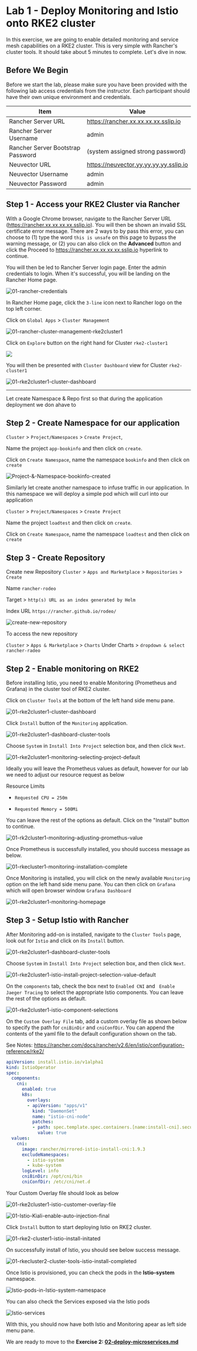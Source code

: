 # Lab 1 - Deploy Monitoring and Istio onto RKE2 cluster

In this exercise, we are going to enable detailed monitoring and service mesh capabilities on a RKE2 cluster. This is very simple with Rancher's cluster tools. It should take about 5 minutes to complete. Let's dive in now.



## Before We Begin

Before we start the lab, please make sure you have been provided with the following lab access credentials from the instructor. Each participant should have their own unique environment and credentials.

| Item                              | Value                                  |
| --------------------------------- | -------------------------------------- |
| Rancher Server URL                | https://rancher.xx.xx.xx.xx.sslip.io   |
| Rancher Server Username           | admin                                  |
| Rancher Server Bootstrap Password | (system assigned strong password)      |
| Neuvector URL                     | https://neuvector.yy.yy.yy.yy.sslip.io |
| Neuvector Username                | admin                                  |
| Neuvector Password                | admin                                  |



## Step 1 - Access your RKE2 Cluster via Rancher

With a Google Chrome browser, navigate to the Rancher Server URL (https://rancher.xx.xx.xx.xx.sslip.io). You will then be shown an invalid SSL certificate error message. There are 2 ways to by pass this error, you can choose to (1) type the word `this is unsafe` on this page to bypass the warning message, or (2) you can also click on the **Advanced** button and click the Proceed to https://rancher.xx.xx.xx.xx.sslip.io hyperlink to continue. 

You will then be led to Rancher Server login page. Enter the admin credentials to login. When it's successful, you will be landing on the Rancher Home page. 

![01-rancher-credentials](../images/01-rancher-credentials-16507073634331.png)



In Rancher Home page, click the `3-line` icon next to Rancher logo on the top left corner. 

Click on `Global Apps` > `Cluster Management`

![01-rancher-cluster-management-rke2cluster1](../images/01-rancher-cluster-management-rke2cluster1.png)

Click on `Explore` button on the right hand for Cluster `rke2-cluster1`

![](../images/01-rancher-cluster-management-rke2cluster1-explore.png)

You will then be presented with `Cluster Dashboard` view for Cluster `rke2-cluster1`

![01-rke2cluster1-cluster-dashboard](../images/01-rke2cluster1-cluster-dashboard.png)



---------------------------------------------------------------------------------------------------------------------------------------------------------------------------------------------------------------------

Let create Namespace & Repo first so that during the application deployment we don ahave to 

## Step 2 - Create Namespace for our application

`Cluster` > `Project/Namespaces` > `Create Project`, 

Name the project `app-bookinfo` and then click on `create`.  

Click on `Create Namespace`, name the namespace `bookinfo` and then click on `create`

![Project-&-Namespace-bookinfo-created](../../../April27-2022-ServiceMesh-Istio/rancher-istio-workshop/images/Project-&-Namespace-bookinfo-created.png)



Similarly let create another namespace to infuse traffic in our application. In this namespace we will deploy a simple pod which will curl into our application

`Cluster` > `Project/Namespaces` > `Create Project`

Name the project `loadtest` and then click on `create`.  

Click on `Create Namespace`, name the namespace `loadtest` and then click on `create`



## Step 3 - Create Repository

Create new Repository `Cluster` > `Apps and Marketplace` > `Repositories` > `Create`

Name `rancher-rodeo`

Target > `http(s) URL as an index generated by Helm` 

Index URL `https://rancher.github.io/rodeo/`

![create-new-repository](../../../April27-2022-ServiceMesh-Istio/rancher-istio-workshop/images/create-new-repository-16555530095331.png)

To access the new repository 

`Cluster` > `Apps & Marketplace` > `Charts`  Under Charts > `dropdown & select rancher-radeo`

## 





## Step 2 - Enable monitoring on RKE2

Before installing Istio, you need to enable Monitoring (Prometheus and Grafana) in the cluster tool of RKE2 cluster.

Click on `Cluster Tools` at the bottom of the left hand side menu pane. 

![01-rke2cluster1-cluster-dashboard](../images/01-rke2cluster1-cluster-dashboard.png)

Click `Install`  button of the `Monitoring` application.

![01-rke2cluster1-dashboard-cluster-tools](../images/01-rke2cluster1-dashboard-cluster-tools.png)

Choose `System` in `Install Into Project` selection box, and then click `Next`.

![01-rke2cluster1-monitoring-selecting-project-default](../images/01-rke2cluster1-monitoring-selecting-project-default.png)

Ideally you will leave the Prometheus values as default, however for our lab we need to adjust our resource request as below

Resource Limits 

* `Requested CPU = 250m`

* `Requested Memory = 500Mi`

You can leave the rest of the options as default. Click on the "Install" button to continue.

![01-rk2cluster1-monitoring-adjusting-promethus-value](../images/01-rk2cluster1-monitoring-adjusting-promethus-value.png)

Once Prometheus is successfully installed, you should success message as below. 

![01-rkecluster1-monitoring-installation-complete](../images/01-rkecluster1-monitoring-installation-complete.png)

Once Monitoring is installed, you will click on the newly available `Monitoring` option on the left hand side menu pane. You can then click on `Grafana` which will open browser window `Grafana Dashboard`

![01-rke2cluster1-monitoring-homepage](../images/01-rke2cluster1-monitoring-homepage.png)



## Step 3 - Setup Istio with Rancher

After Monitoring add-on is installed, navigate to the `Cluster Tools` page, look out for `Istio` and click on its `Install` button.

![01-rke2cluster1-dashboard-cluster-tools](../images/01-rke2cluster1-dashboard-cluster-tools.png)

Choose `System` in `Install Into Project` selection box, and then click `Next`.

![01-rke2cluster1-istio-install-project-selection-value-default](../images/01-rke2cluster1-istio-install-project-selection-value-default.png)

On the `components` tab, check the box next to `Enabled CNI` and ` Enable Jaeger Tracing` to select the appropriate Istio components. 
You can leave the rest of the options as default.

![01-rke2cluster1-istio-component-selections](../images/01-rke2cluster1-istio-component-selections.png)

On the `Custom Overlay File` tab, add a custom overlay file as shown below to specify the path for `cniBinDir` and `cniConfDir`.
You can append the contents of the yaml file to the default configuration shown on the tab.

See Notes: https://rancher.com/docs/rancher/v2.6/en/istio/configuration-reference/rke2/

```yaml
apiVersion: install.istio.io/v1alpha1
kind: IstioOperator
spec:
  components:
    cni:
      enabled: true
      k8s:
        overlays:
        - apiVersion: "apps/v1"
          kind: "DaemonSet"
          name: "istio-cni-node"
          patches:
          - path: spec.template.spec.containers.[name:install-cni].securityContext.privileged
            value: true
  values:
    cni:
      image: rancher/mirrored-istio-install-cni:1.9.3
      excludeNamespaces:
        - istio-system
        - kube-system
      logLevel: info
      cniBinDir: /opt/cni/bin
      cniConfDir: /etc/cni/net.d
```

Your Custom Overlay file should look as below

![01-rke2cluster1-istio-customer-overlay-file](../images/01-rke2cluster1-istio-customer-overlay-file.png)

![01-Istio-Kiali-enable-auto-injection-final](../images/01-Istio-Kiali-enable-auto-injection-final.png)

Click `Install` button to start deploying Istio on RKE2 cluster.

![01-rke2-cluster1-istio-install-initated](../images/01-rke2-cluster1-istio-install-initated.png)

On successfully install of Istio, you should see below success message.

![01-rkecluster2-cluster-tools-istio-install-completed](../images/01-rkecluster2-cluster-tools-istio-install-completed.png)

Once Istio is provisioned, you can check the pods in the **Istio-system** namespace. 

![Istio-pods-in-Istio-system-namespace](../../../April27-2022-ServiceMesh-Istio/rancher-istio-workshop/images/Istio-pods-in-Istio-system-namespace.png)

You can also check the Services exposed via the Istio pods

![Istio-services](../../../April27-2022-ServiceMesh-Istio/rancher-istio-workshop/images/Istio-services.png)



With this, you should now have both Istio and Monitoring apear as left side menu pane. 

We are ready to move to the **Exercise 2: [02-deploy-microservices.md](https://github.com/dsohk/rancher-istio-workshop/blob/main/docs/02-deploy-microservices.md)**
